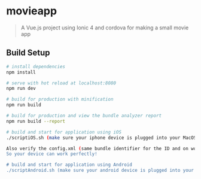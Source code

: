# movieapp

> A Vue.js project using Ionic 4 and cordova for making a small movie app

## Build Setup

``` bash
# install dependencies
npm install

# serve with hot reload at localhost:8080
npm run dev

# build for production with minification
npm run build

# build for production and view the bundle analyzer report
npm run build --report

# build and start for application using iOS
./scriptiOS.sh (make sure your iphone device is plugged into your MacOS)

Also verify the config.xml (same bundle identifier for the ID and on workspace Xcode's ID)
So your device can work perfectly!

# build and start for application using Android
./scriptAndroid.sh (make sure your android device is plugged into your computer)

```

